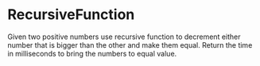 # RecursiveFunction
Given two positive numbers use recursive function to decrement either number that is bigger than the other and make them equal. Return the time in milliseconds to bring the numbers to equal value.
